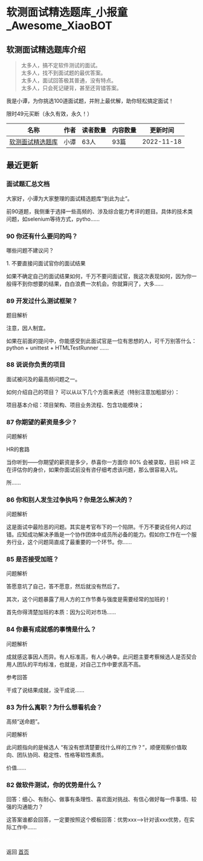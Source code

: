 # 软测面试精选题库_小报童_Awesome_XiaoBOT

## 软测面试精选题库介绍
> 太多人，搞不定软件测试的面试。    
太多人，找不到面试题的最优答案。    
太多人，面试回答极其普通，没有特点。    
太多人，只会死记硬背，甚至还背错答案。    
    
我是小谭，为你挑选100道面试题，并附上最优解，助你轻松搞定面试！    
    
限时49元买断（永久有效，永久！）  
  


|名称|作者|读者数量|内容数量|更新时间|
|---|---|---|---|---|
|[软测面试精选题库](https://xiaobot.net/p/testdata?refer=9c3f1c95-a052-465a-9902-f6d75080262a)|小谭|63人|93篇|2022-11-18|

## 最近更新
### 面试题汇总文档

大家好，小谭为大家整理的面试精选题库“到此为止”。

前90道题，我侧重于选择一些高频的、涉及综合能力考评的题目。具体的技术类问题，如selenium等待方式，pytho......

### 90 你还有什么要问的吗？

哪些问题不建议问？

1\. 不要直接问面试官你的面试结果

如果不确定自己的面试结果如何，千万不要问面试官，我这次表现如何，因为你一般得不到你想要的结果，白白浪费一次机会。你就算问了，大多......

### 89 开发过什么测试框架？

题目解析

注意，因人制宜。

如果在前面的提问中，你能感受到此面试官是一位有思想的人，可千万别答什么：python + unittest + HTMLTestRunner ......

### 88 说说你负责的项目

面试被问及的最高频问题之一。

如何介绍自己的项目？ 可以从以下几个方面来表述（特别注意加粗部分）：

项目基本介绍：项目架构、项目业务流程、包含功能模块；

### 87 你期望的薪资是多少？

问题解析

HR的套路

当你听到——你期望的薪资是多少，恭喜你一方面你 80% 会被录取，目前 HR 正在评估你的身价，如果你面试前没有咨仔细考虑该问题，那么很容易入坑。

所......

### 86 你和别人发生过争执吗？你是怎么解决的？

问题解析

这是面试中最险恶的问题。其实是考官布下的一个陷阱。千万不要说任何人的过错。应知成功解决矛盾是一个协作团体中成员所必备的能力。假如你工作在一个服务行业，这个问题简直成了最重要的一个环节。你......

### 85 是否接受加班？

问题解析

答愿意坑了自己，答不愿意，然后就没有然后了。

其次，这个问题暴露了用人方的工作节奏与强度是需要经常的加班的！

首先你得清楚加班的本质：因为公司对市场......

### 84 你最有成就感的事情是什么？

问题解析

成就感这事因人而异。有人标准高，有人小确幸。此问题主要考察候选人是否契合用人团队的平均标准，也就是，对自己工作中要求高不高。

参考回答

干成了说结果成就，没干成说......

### 83 为什么离职？为什么想看机会？

高频“送命题”。

问题解析

此问题指向的是候选人 “有没有想清楚要找什么样的工作？”，顺便观察价值取向、团队协同、稳定性、性格等软性素质。

价值......

### 82 做软件测试，你的优势是什么？

回答：细心、有耐心、做事有条理性、喜欢面对挑战、有信心做好每一件事情、较强的沟通能力？

这答案谁都会回答，一定要按照这个模板回答：优势xxx-->针对该xxx优势，在实际工作中......


<a href="https://github.com/Reno9527/awesome-xiaobot" style="color: white; text-decoration: none;">awesome-xiaobot</a>

返回 [首页](../README.md)
